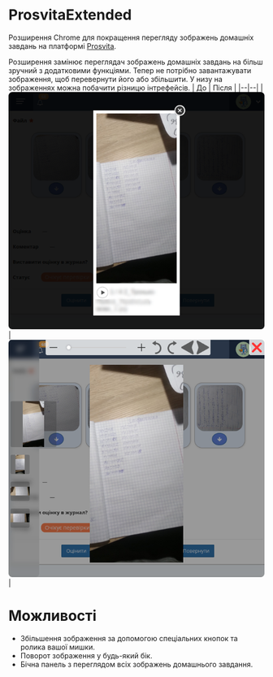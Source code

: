 # ProsvitaExtended
Розширення Chrome для покращення перегляду зображень домашніх завдань на платформі [Prosvita](https:/https://prosvita.net//).

Розширення замінює переглядач зображень домашніх завдань на більш зручний з додатковими функціями. Тепер не потрібно завантажувати зображення, щоб перевернути його або збільшити.
У низу на зображеннях можна побачити різницю інтрефейсів.
| До | Після |
|--|--|
|  ![До](https://github.com/Night-Soft/readme/blob/master/ProsvitaExtended/Before.png)|![Після](https://github.com/Night-Soft/readme/blob/master/ProsvitaExtended/after.png)|

# Можливості
- Збільшення зображення за допомогою спеціальних кнопок та ролика вашої мишки.
- Поворот зображення у будь-який бік.
- Бічна панель з переглядом всіх зображень домашнього завдання.

